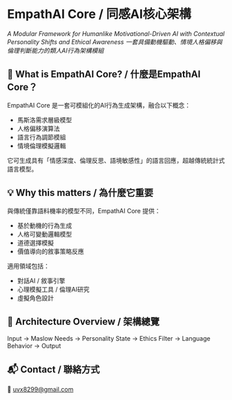 # EmpathAI Core / 同感AI核心架構
*A Modular Framework for Humanlike Motivational-Driven AI with Contextual Personality Shifts and Ethical Awareness*
*一套具備動機驅動、情境人格偏移與倫理判斷能力的類人AI行為架構模組*

## 🧠 What is EmpathAI Core? / 什麼是EmpathAI Core？

EmpathAI Core 是一套可模組化的AI行為生成架構，融合以下概念：
- 馬斯洛需求層級模型
- 人格偏移演算法
- 語言行為調節模組
- 情境倫理模擬邏輯

它可生成具有「情感深度、倫理反思、語境敏感性」的語言回應，超越傳統統計式語言模型。

## 💡 Why this matters / 為什麼它重要

與傳統僅靠語料機率的模型不同，EmpathAI Core 提供：
- 基於動機的行為生成
- 人格可變動邏輯模型
- 道德選擇模擬
- 價值導向的敘事策略反應

適用領域包括：
- 對話AI / 敘事引擎
- 心理模擬工具 / 倫理AI研究
- 虛擬角色設計

## 🧩 Architecture Overview / 架構總覽

Input → Maslow Needs → Personality State → Ethics Filter → Language Behavior → Output

## 📬 Contact / 聯絡方式
📩 uvx8299@gmail.com
